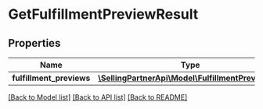 # GetFulfillmentPreviewResult

## Properties
Name | Type | Description | Notes
------------ | ------------- | ------------- | -------------
**fulfillment_previews** | [**\SellingPartnerApi\Model\FulfillmentPreviewList**](FulfillmentPreviewList.md) |  | [optional] 

[[Back to Model list]](../README.md#documentation-for-models) [[Back to API list]](../README.md#documentation-for-api-endpoints) [[Back to README]](../README.md)


